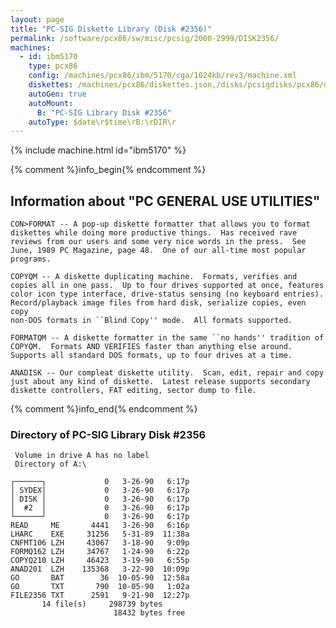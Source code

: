 ```yaml
---
layout: page
title: "PC-SIG Diskette Library (Disk #2356)"
permalink: /software/pcx86/sw/misc/pcsig/2000-2999/DISK2356/
machines:
  - id: ibm5170
    type: pcx86
    config: /machines/pcx86/ibm/5170/cga/1024kb/rev3/machine.xml
    diskettes: /machines/pcx86/diskettes.json,/disks/pcsigdisks/pcx86/diskettes.json
    autoGen: true
    autoMount:
      B: "PC-SIG Library Disk #2356"
    autoType: $date\r$time\rB:\rDIR\r
---
```


{% include machine.html id="ibm5170" %}

{% comment %}info_begin{% endcomment %}

## Information about "PC GENERAL USE UTILITIES"

    CON>FORMAT -- A pop-up diskette formatter that allows you to format
    diskettes while doing more productive things.  Has received rave
    reviews from our users and some very nice words in the press.  See
    June, 1989 PC Magazine, page 48.  One of our all-time most popular
    programs.
    
    COPYQM -- A diskette duplicating machine.  Formats, verifies and
    copies all in one pass.  Up to four drives supported at once, features
    color icon type interface, drive-status sensing (no keyboard entries).
    Record/playback image files from hard disk, serialize copies, even copy
    non-DOS formats in ``Blind Copy'' mode.  All formats supported.
    
    FORMATQM -- A diskette formatter in the same ``no hands'' tradition of
    COPYQM.  Formats AND VERIFIES faster than anything else around.
    Supports all standard DOS formats, up to four drives at a time.
    
    ANADISK -- Our compleat diskette utility.  Scan, edit, repair and copy
    just about any kind of diskette.  Latest release supports secondary
    diskette controllers, FAT editing, sector dump to file.
{% comment %}info_end{% endcomment %}


### Directory of PC-SIG Library Disk #2356

     Volume in drive A has no label
     Directory of A:\

    ┌──────┐             0   3-26-90   6:17p
    │ SYDEX│             0   3-26-90   6:17p
    │ DISK │             0   3-26-90   6:17p
    │  #2  │             0   3-26-90   6:17p
    └──────┘             0   3-26-90   6:17p
    READ     ME       4441   3-26-90   6:16p
    LHARC    EXE     31256   5-31-89  11:38a
    CNFMT106 LZH     43067   3-18-90   9:09p
    FORMQ162 LZH     34767   1-24-90   6:22p
    COPYQ210 LZH     46423   3-19-90   6:55p
    ANAD201  LZH    135368   3-22-90  10:09p
    GO       BAT        36  10-05-90  12:58a
    GO       TXT       790  10-05-90   1:02a
    FILE2356 TXT      2591   9-21-90  12:27p
           14 file(s)     298739 bytes
                           18432 bytes free
